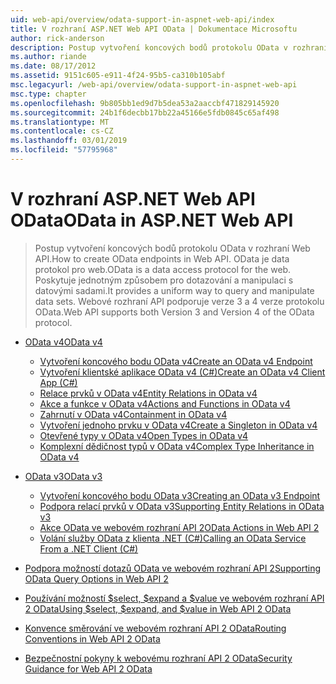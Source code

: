 ```yaml
---
uid: web-api/overview/odata-support-in-aspnet-web-api/index
title: V rozhraní ASP.NET Web API OData | Dokumentace Microsoftu
author: rick-anderson
description: Postup vytvoření koncových bodů protokolu OData v rozhraní Web API. OData je data protokol pro web. Poskytuje jednotným způsobem pro dotazování a manipulaci s datovými sadami. Webové rozhraní API s...
ms.author: riande
ms.date: 08/17/2012
ms.assetid: 9151c605-e911-4f24-95b5-ca310b105abf
msc.legacyurl: /web-api/overview/odata-support-in-aspnet-web-api
msc.type: chapter
ms.openlocfilehash: 9b805bb1ed9d7b5dea53a2aaccbf471829145920
ms.sourcegitcommit: 24b1f6decbb17bb22a45166e5fdb0845c65af498
ms.translationtype: MT
ms.contentlocale: cs-CZ
ms.lasthandoff: 03/01/2019
ms.locfileid: "57795968"
---
```

<a name="odata-in-aspnet-web-api"></a><span data-ttu-id="d3cf2-106">V rozhraní ASP.NET Web API OData</span><span class="sxs-lookup"><span data-stu-id="d3cf2-106">OData in ASP.NET Web API</span></span>
====================
> <span data-ttu-id="d3cf2-107">Postup vytvoření koncových bodů protokolu OData v rozhraní Web API.</span><span class="sxs-lookup"><span data-stu-id="d3cf2-107">How to create OData endpoints in Web API.</span></span> <span data-ttu-id="d3cf2-108">OData je data protokol pro web.</span><span class="sxs-lookup"><span data-stu-id="d3cf2-108">OData is a data access protocol for the web.</span></span> <span data-ttu-id="d3cf2-109">Poskytuje jednotným způsobem pro dotazování a manipulaci s datovými sadami.</span><span class="sxs-lookup"><span data-stu-id="d3cf2-109">It provides a uniform way to query and manipulate data sets.</span></span> <span data-ttu-id="d3cf2-110">Webové rozhraní API podporuje verze 3 a 4 verze protokolu OData.</span><span class="sxs-lookup"><span data-stu-id="d3cf2-110">Web API supports both Version 3 and Version 4 of the OData protocol.</span></span>


- [<span data-ttu-id="d3cf2-111">OData v4</span><span class="sxs-lookup"><span data-stu-id="d3cf2-111">OData v4</span></span>](odata-v4/index.md)

    - [<span data-ttu-id="d3cf2-112">Vytvoření koncového bodu OData v4</span><span class="sxs-lookup"><span data-stu-id="d3cf2-112">Create an OData v4 Endpoint</span></span>](odata-v4/create-an-odata-v4-endpoint.md)
    - [<span data-ttu-id="d3cf2-113">Vytvoření klientské aplikace OData v4 (C#)</span><span class="sxs-lookup"><span data-stu-id="d3cf2-113">Create an OData v4 Client App (C#)</span></span>](odata-v4/create-an-odata-v4-client-app.md)
    - [<span data-ttu-id="d3cf2-114">Relace prvků v OData v4</span><span class="sxs-lookup"><span data-stu-id="d3cf2-114">Entity Relations in OData v4</span></span>](odata-v4/entity-relations-in-odata-v4.md)
    - [<span data-ttu-id="d3cf2-115">Akce a funkce v OData v4</span><span class="sxs-lookup"><span data-stu-id="d3cf2-115">Actions and Functions in OData v4</span></span>](odata-v4/odata-actions-and-functions.md)
    - [<span data-ttu-id="d3cf2-116">Zahrnutí v OData v4</span><span class="sxs-lookup"><span data-stu-id="d3cf2-116">Containment in OData v4</span></span>](odata-v4/odata-containment-in-web-api-22.md)
    - [<span data-ttu-id="d3cf2-117">Vytvoření jednoho prvku v OData v4</span><span class="sxs-lookup"><span data-stu-id="d3cf2-117">Create a Singleton in OData v4</span></span>](odata-v4/using-a-singleton-in-an-odata-endpoint-in-web-api-22.md)
    - [<span data-ttu-id="d3cf2-118">Otevřené typy v OData v4</span><span class="sxs-lookup"><span data-stu-id="d3cf2-118">Open Types in OData v4</span></span>](odata-v4/use-open-types-in-odata-v4.md)
    - [<span data-ttu-id="d3cf2-119">Komplexní dědičnost typů v OData v4</span><span class="sxs-lookup"><span data-stu-id="d3cf2-119">Complex Type Inheritance in OData v4</span></span>](odata-v4/complex-type-inheritance-in-odata-v4.md)
- [<span data-ttu-id="d3cf2-120">OData v3</span><span class="sxs-lookup"><span data-stu-id="d3cf2-120">OData v3</span></span>](odata-v3/index.md)

    - [<span data-ttu-id="d3cf2-121">Vytvoření koncového bodu OData v3</span><span class="sxs-lookup"><span data-stu-id="d3cf2-121">Creating an OData v3 Endpoint</span></span>](odata-v3/creating-an-odata-endpoint.md)
    - [<span data-ttu-id="d3cf2-122">Podpora relací prvků v OData v3</span><span class="sxs-lookup"><span data-stu-id="d3cf2-122">Supporting Entity Relations in OData v3</span></span>](odata-v3/working-with-entity-relations.md)
    - [<span data-ttu-id="d3cf2-123">Akce OData ve webovém rozhraní API 2</span><span class="sxs-lookup"><span data-stu-id="d3cf2-123">OData Actions in Web API 2</span></span>](odata-v3/odata-actions.md)
    - [<span data-ttu-id="d3cf2-124">Volání služby OData z klienta .NET (C#)</span><span class="sxs-lookup"><span data-stu-id="d3cf2-124">Calling an OData Service From a .NET Client (C#)</span></span>](odata-v3/calling-an-odata-service-from-a-net-client.md)
- [<span data-ttu-id="d3cf2-125">Podpora možností dotazů OData ve webovém rozhraní API 2</span><span class="sxs-lookup"><span data-stu-id="d3cf2-125">Supporting OData Query Options in Web API 2</span></span>](supporting-odata-query-options.md)
- [<span data-ttu-id="d3cf2-126">Používání možností $select, $expand a $value ve webovém rozhraní API 2 OData</span><span class="sxs-lookup"><span data-stu-id="d3cf2-126">Using $select, $expand, and $value in Web API 2 OData</span></span>](using-select-expand-and-value.md)
- [<span data-ttu-id="d3cf2-127">Konvence směrování ve webovém rozhraní API 2 OData</span><span class="sxs-lookup"><span data-stu-id="d3cf2-127">Routing Conventions in Web API 2 OData</span></span>](odata-routing-conventions.md)
- [<span data-ttu-id="d3cf2-128">Bezpečnostní pokyny k webovému rozhraní API 2 OData</span><span class="sxs-lookup"><span data-stu-id="d3cf2-128">Security Guidance for Web API 2 OData</span></span>](odata-security-guidance.md)
